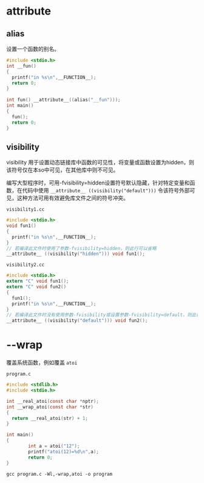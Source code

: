 # __attribute__

## alias

设置一个函数的别名。

```c
#include <stdio.h>  
int __fun()
{
  printf("in %s\n",__FUNCTION__);
  return 0;
}
  
int fun() __attribute__((alias("__fun")));
int main()
{
  fun();
  return 0;
}
```

## visibility

visibility 用于设置动态链接库中函数的可见性，将变量或函数设置为hidden，则该符号仅在本so中可见，在其他库中则不可见。

编写大型程序时，可用-fvisibility=hidden设置符号默认隐藏，针对特定变量和函数，在代码中使用 `__attribute__ ((visibility("default")))` 令该符号外部可见，这种方法可用有效避免库文件之间的符号冲突。

`visibility1.cc`

```c
#include <stdio.h>
void fun1()
{
  printf("in %s\n",__FUNCTION__);
}
// 若编译此文件时使用了参数-fvisibility=hidden，则此行可以省略
__attribute__ ((visibility("hidden"))) void fun1();
```

`visibility2.cc`
```c
#include <stdio.h>
extern "C" void fun1();
extern "C" void fun2()
{
  fun1();
  printf("in %s\n",__FUNCTION__);
}
// 若编译此文件时没有使用参数-fvisibility或设置参数-fvisibility=default，则此行可以省略
__attribute__ ((visibility("default"))) void fun2();
```

# --wrap

覆盖系统函数，例如覆盖 `atoi`

`program.c`
```c
#include <stdlib.h>  
#include <stdio.h>  

int __real_atoi(const char *nptr);
int __wrap_atoi(const char *str)
{
  return __real_atoi(str) + 1;
}

int main()
{
        int a = atoi("12");  
        printf("atoi(12)=%d\n",a);  
        return 0;  
}
```

```shell
gcc program.c -Wl,-wrap,atoi -o program
```
